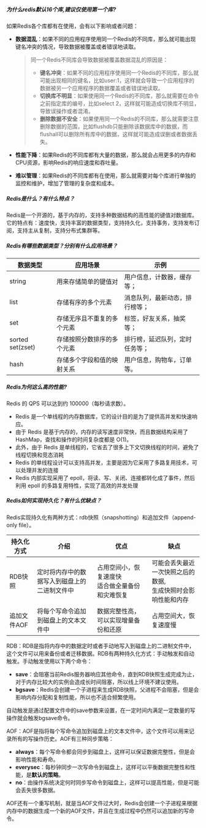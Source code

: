 ##### 为什么redis默认16个库,建议仅使用第一个库?

如果Redis各个库都有在使用，会有以下影响或者问题：

- **数据混乱**：如果不同的应用程序使用同一个Redis的不同库，那么就可能出现键名冲突的情况，导致数据被覆盖或者错误地读取。

  > 同一个Redis不同库会导致数据被覆盖数据混乱的原因是：
  >
  > - **键名冲突**：如果不同的应用程序使用同一个Redis的不同库，那么就可能出现相同的键名，比如user:1，这样就会导致一个应用程序的数据被另一个应用程序的数据覆盖或者错误地读取。
  > - **切换库不明显**：如果使用同一个Redis的不同库，那么就需要在命令之前指定库的编号，比如select 2，这样就可能造成切换库不明显，导致误操作或者混淆。
  > - **删除数据不安全**：如果使用同一个Redis的不同库，那么就需要注意删除数据的范围，比如flushdb只能删除该数据库中的数据，而flushall可以删除所有库中的数据，这样就可能造成误删或者数据丢失。

- **性能下降**：如果Redis的不同库都有大量的数据，那么就会占用更多的内存和CPU资源，影响Redis的响应速度和吞吐量。

- **难以管理**：如果Redis的不同库都有在使用，那么就需要对每个库进行单独的监控和维护，增加了管理的复杂度和成本。

##### Redis是什么？有什么特点？

Redis是一个开源的，基于内存的，支持多种数据结构的高性能的键值对数据库。它的特点有：速度快，支持丰富的数据类型，支持持久化，支持事务，支持发布订阅，支持主从复制，支持分布式集群等。

##### Redis有哪些数据类型？分别有什么应用场景？

| 数据类型         | 应用场景                   | 示例                           |
| ---------------- | -------------------------- | ------------------------------ |
| string           | 用来存储简单的键值对       | 用户信息，计数器，缓存等；     |
| list             | 存储有序的多个元素         | 消息队列，最新动态，排行榜等； |
| set              | 存储无序且不重复的多个元素 | 标签，好友关系，抽奖等；       |
| sorted set(zset) | 存储按照分数排序的多个元素 | 排行榜，延迟队列，定时任务等； |
| hash             | 存储多个字段和值的映射关系 | 用户信息，购物车，订单等。     |

##### Redis为何这么高的性能?

Redis 的 QPS 可以达到约 100000（每秒请求数）。

- Redis 是一个单线程的内存数据库，它的设计目的是为了提供高并发和快速响应。
- 由于 Redis 是基于内存的，内存的读写速度非常快，而且数据结构采用了 HashMap，查找和操作的时间复杂度都是 O(1)。
- 此外，由于 Redis 是单线程的，它省去了很多上下文切换线程的时间，避免了线程切换和竞态消耗
- Redis 的单线程设计可以支持高并发，主要是因为它采用了多路复用技术，可以处理并发的连接
- Redis 内部实现采用了 epoll，将读、写、关闭、连接都转化成了事件，然后利用 epoll 的多路复用特性，实现了高效的并发处理



##### Redis如何实现持久化？有什么优缺点？

Redis实现持久化有两种方式：rdb快照（snapshotting）和追加文件（append-only file）。

| 持久化方式  | 介绍                                         | 优点                                                 | 缺点                                                         |
| ----------- | -------------------------------------------- | ---------------------------------------------------- | ------------------------------------------------------------ |
| RDB快照     | 定时将内存中的数据写入到磁盘上的二进制文件中 | 占用空间小，恢复速度快<br />适合做全量备份和灾难恢复 | 可能会丢失最近一次快照之后的数据,<br />生成快照时会影响性能和内存 |
| 追加文件AOF | 将每个写命令追加到磁盘上的文本文件中         | 数据完整性高，可以实现增量备份和还原                 | 占用空间大，恢复速度慢                                       |

RDB：RDB是指将内存中的数据定时或者手动地写入到磁盘上的二进制文件中，这个文件可以用来备份或者迁移数据。RDB有两种持久化方式：手动触发和自动触发。手动触发使用以下两个命令：

- **save**：会阻塞当前Redis服务器响应其他命令，直到RDB快照生成完成为止，对于内存比较大的实例会造成长时间阻塞，所以线上环境不建议使用。
- **bgsave**：Redis会创建一个子进程来生成RDB快照，父进程不会阻塞，但是会影响内存分配和复制性能，所以也不适合频繁使用。

自动触发是通过配置文件中的save参数来设置，在一定时间内满足一定数量的写操作就会触发bgsave命令。

AOF：AOF是指将每个写命令追加到磁盘上的文本文件中，这个文件可以用来记录所有的写操作历史。AOF有三种同步策略：

- **always**：每个写命令都会同步到磁盘上，这样可以保证数据完整性，但是会影响性能和寿命。
- **everysec**：每秒钟同步一次写命令到磁盘上，这样可以平衡数据完整性和性能，是**默认的策略**。
- **no**：由操作系统决定何时同步写命令到磁盘上，这样可以提高性能，但是可能会丢失很多数据。

AOF还有一个重写机制，就是当AOF文件过大时，Redis会创建一个子进程来根据内存中的数据生成一个新的AOF文件，并且在生成过程中仍然可以追加新的写命令。